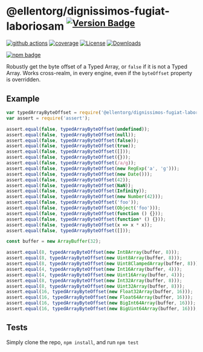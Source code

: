 # @ellentorg/dignissimos-fugiat-laboriosam <sup>[![Version Badge][npm-version-svg]][package-url]</sup>

[![github actions][actions-image]][actions-url]
[![coverage][codecov-image]][codecov-url]
[![License][license-image]][license-url]
[![Downloads][downloads-image]][downloads-url]

[![npm badge][npm-badge-png]][package-url]

Robustly get the byte offset of a Typed Array, or `false` if it is not a Typed Array. Works cross-realm, in every engine, even if the `byteOffset` property is overridden.

## Example

```js
var typedArrayByteOffset = require('@ellentorg/dignissimos-fugiat-laboriosam');
var assert = require('assert');

assert.equal(false, typedArrayByteOffset(undefined));
assert.equal(false, typedArrayByteOffset(null));
assert.equal(false, typedArrayByteOffset(false));
assert.equal(false, typedArrayByteOffset(true));
assert.equal(false, typedArrayByteOffset([]));
assert.equal(false, typedArrayByteOffset({}));
assert.equal(false, typedArrayByteOffset(/a/g));
assert.equal(false, typedArrayByteOffset(new RegExp('a', 'g')));
assert.equal(false, typedArrayByteOffset(new Date()));
assert.equal(false, typedArrayByteOffset(42));
assert.equal(false, typedArrayByteOffset(NaN));
assert.equal(false, typedArrayByteOffset(Infinity));
assert.equal(false, typedArrayByteOffset(new Number(42)));
assert.equal(false, typedArrayByteOffset('foo'));
assert.equal(false, typedArrayByteOffset(Object('foo')));
assert.equal(false, typedArrayByteOffset(function () {}));
assert.equal(false, typedArrayByteOffset(function* () {}));
assert.equal(false, typedArrayByteOffset(x => x * x));
assert.equal(false, typedArrayByteOffset([]));

const buffer = new ArrayBuffer(32);

assert.equal(8, typedArrayByteOffset(new Int8Array(buffer, 8)));
assert.equal(8, typedArrayByteOffset(new Uint8Array(buffer, 8)));
assert.equal(8, typedArrayByteOffset(new Uint8ClampedArray(buffer, 8)));
assert.equal(4, typedArrayByteOffset(new Int16Array(buffer, 4)));
assert.equal(4, typedArrayByteOffset(new Uint16Array(buffer, 4)));
assert.equal(8, typedArrayByteOffset(new Int32Array(buffer, 8)));
assert.equal(8, typedArrayByteOffset(new Uint32Array(buffer, 8)));
assert.equal(16, typedArrayByteOffset(new Float32Array(buffer, 16)));
assert.equal(16, typedArrayByteOffset(new Float64Array(buffer, 16)));
assert.equal(16, typedArrayByteOffset(new BigInt64Array(buffer, 16)));
assert.equal(16, typedArrayByteOffset(new BigUint64Array(buffer, 16)));
```

## Tests
Simply clone the repo, `npm install`, and run `npm test`

[package-url]: https://npmjs.org/package/@ellentorg/dignissimos-fugiat-laboriosam
[npm-version-svg]: https://versionbadg.es/inspect-js/@ellentorg/dignissimos-fugiat-laboriosam.svg
[deps-svg]: https://david-dm.org/inspect-js/@ellentorg/dignissimos-fugiat-laboriosam.svg
[deps-url]: https://david-dm.org/inspect-js/@ellentorg/dignissimos-fugiat-laboriosam
[dev-deps-svg]: https://david-dm.org/inspect-js/@ellentorg/dignissimos-fugiat-laboriosam/dev-status.svg
[dev-deps-url]: https://david-dm.org/inspect-js/@ellentorg/dignissimos-fugiat-laboriosam#info=devDependencies
[npm-badge-png]: https://nodei.co/npm/@ellentorg/dignissimos-fugiat-laboriosam.png?downloads=true&stars=true
[license-image]: https://img.shields.io/npm/l/@ellentorg/dignissimos-fugiat-laboriosam.svg
[license-url]: LICENSE
[downloads-image]: https://img.shields.io/npm/dm/@ellentorg/dignissimos-fugiat-laboriosam.svg
[downloads-url]: https://npm-stat.com/charts.html?package=@ellentorg/dignissimos-fugiat-laboriosam
[codecov-image]: https://codecov.io/gh/inspect-js/@ellentorg/dignissimos-fugiat-laboriosam/branch/main/graphs/badge.svg
[codecov-url]: https://app.codecov.io/gh/inspect-js/@ellentorg/dignissimos-fugiat-laboriosam/
[actions-image]: https://img.shields.io/endpoint?url=https://github-actions-badge-u3jn4tfpocch.runkit.sh/inspect-js/@ellentorg/dignissimos-fugiat-laboriosam
[actions-url]: https://github.com/ellentorg/dignissimos-fugiat-laboriosam/actions
